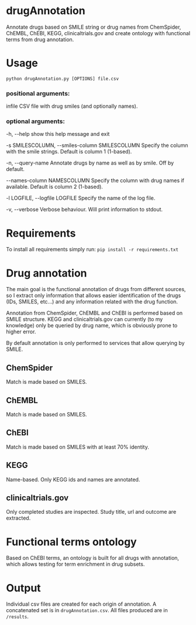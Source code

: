 drugAnnotation
==============

Annotate drugs based on SMILE string or drug names from ChemSpider, ChEMBL, ChEBI, KEGG, clinicaltrials.gov and create ontology with functional terms from drug annotation.

# Usage
`python drugAnnotation.py [OPTIONS] file.csv`

### positional arguments:
  infile                CSV file with drug smiles (and optionally names).

### optional arguments:
  -h, --help            show this help message and exit

  -s SMILESCOLUMN, --smiles-column SMILESCOLUMN
                        Specify the column with the smile strings. Default is
                        column 1 (1-based).

  -n, --query-name      Annotate drugs by name as well as by smile. Off by
                        default.

  --names-column NAMESCOLUMN
                        Specify the column with drug names if available.
                        Default is column 2 (1-based).

  -l LOGFILE, --logfile LOGFILE
                        Specify the name of the log file.

  -v, --verbose         Verbose behaviour. Will print information to stdout.


# Requirements
To install all requirements simply run:
`pip install -r requirements.txt`

# Drug annotation
The main goal is the functional annotation of drugs from different sources, so I extract only information that allows easier identification of the drugs (IDs, SMILES, etc...) and any information related with the drug function.

Annotation from ChemSpider, ChEMBL and ChEBI is performed based on SMILE structure.
KEGG and clinicaltrials.gov can currently (to my knowledge) only be queried by drug name, which is obviously prone to higher error.

By default annotation is only performed to services that allow querying by SMILE.

## ChemSpider
Match is made based on SMILES.

## ChEMBL
Match is made based on SMILES.

## ChEBI
Match is made based on SMILES with at least 70% identity.

## KEGG
Name-based. Only KEGG ids and names are annotated.

## clinicaltrials.gov
Only completed studies are inspected. Study title, url and outcome are extracted.

# Functional terms ontology
Based on ChEBI terms, an ontology is built for all drugs with annotation, which allows testing for term enrichment in drug subsets.


# Output
Individual csv files are created for each origin of annotation.
A concatenated set is in `drugAnnotation.csv`.
All files produced are in `/results`.
